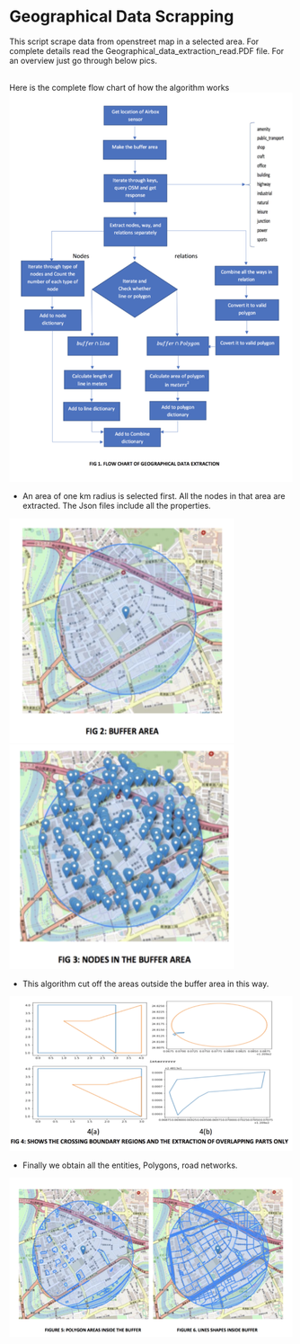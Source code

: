 # Geographical Data Scrapping
This script scrape data from openstreet map in a selected area. For complete details read the Geographical_data_extraction_read.PDF file. For an overview just go through below pics.

</br> Here is the complete flow chart of how the algorithm works
![Screenshot](images/image1.png)


 * An area of one km radius is selected first. All the nodes in that area are extracted. The Json files include all the properties. 

<p float="left">
  <img src="images/image2.png" width="400" height="400"/>
  <img src="images/image3.png" width="400" height="400"/> 
</p>




 * This algorithm cut off the areas outside the buffer area in this way. 

![Screenshot](images/image4.png)


 * Finally we obtain all the entities, Polygons, road networks.

![Screenshot](images/image5.png)

